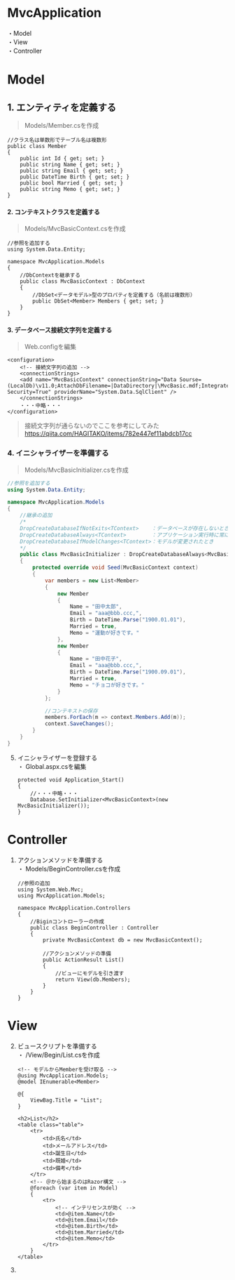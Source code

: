 ﻿# MvcApplication
・Model  
・View  
・Controller  

# Model
##    1. エンティティを定義する
> Models/Member.csを作成  
```csharp:Member
//クラス名は単数形でテーブル名は複数形
public class Member
{
	public int Id { get; set; }
	public string Name { get; set; }
	public string Email { get; set; }
	public DateTime Birth { get; set; }
	public bool Married { get; set; }
	public string Memo { get; set; }
}
```
#### 2. コンテキストクラスを定義する  
> Models/MvcBasicContext.csを作成  
```csharp:MvcBasicContext
//参照を追加する
using System.Data.Entity;

namespace MvcApplication.Models
{
	//DbContextを継承する
	public class MvcBasicContext : DbContext
	{
		//DbSet<データモデル>型のプロパティを定義する（名前は複数形）
		public DbSet<Member> Members { get; set; }
	}
}
```

#### 3. データベース接続文字列を定義する
> Web.configを編集  
```config:web
<configuration>
	<!-- 接続文字列の追加 -->
	<connectionStrings>
	<add name="MvcBasicContext" connectionString="Data Sourse=(LocalDb)\v11.0;AttachDbFilename=|DataDirectory|\MvcBasic.mdf;Integrated Security=True" providerName="System.Data.SqlClient" />
	</connectionStrings>
	・・・中略・・・
</configuration>
```
> 接続文字列が通らないのでここを参考にしてみた  
https://qiita.com/HAGITAKO/items/782e447ef11abdcb17cc  

 ### 4. イニシャライザーを準備する  
 > Models/MvcBasicInitializer.csを作成  
```csharp
//参照を追加する
using System.Data.Entity;

namespace MvcApplication.Models
{
	//継承の追加
	/*
	DropCreateDatabaseIfNotExits<TContext>    ：データベースが存在しないとき
	DropCreateDatabaseAlways<TContext>        ：アプリケーション実行時に常に
	DropCreateDatabaseIfModelChanges<TContext>：モデルが変更されたとき
	*/
	public class MvcBasicInitializer : DropCreateDatabaseAlways<MvcBasicContext>
	{
		protected override void Seed(MvcBasicContext context)
		{
			var members = new List<Member>
			{
				new Member
				{
					Name = "田中太郎",
					Email = "aaa@bbb.ccc,",
					Birth = DateTime.Parse("1900.01.01"),
					Married = true,
					Memo = "運動が好きです。"
				},
				new Member
				{
					Name = "田中花子",
					Email = "aaa@bbb.ccc,",
					Birth = DateTime.Parse("1900.09.01"),
					Married = true,
					Memo = "チョコが好きです。"
				}
			};

			//コンテキストの保存
			members.ForEach(m => context.Members.Add(m));
			context.SaveChanges();
		}
	}
}
```
 5. イニシャライザーを登録する  
・	Global.aspx.csを編集
	```csharp:Global
	protected void Application_Start()
    {
        //・・・中略・・・
        Database.SetInitializer<MvcBasicContext>(new MvcBasicInitializer());
    }
	```


# Controller
 1. アクションメソッドを準備する  
・	Models/BeginController.csを作成  
	```csharp:BeginController
    //参照の追加
    using System.Web.Mvc;
    using MvcApplication.Models;

    namespace MvcApplication.Controllers
    {
        //Biginコントローラーの作成
        public class BeginController : Controller
        {
            private MvcBasicContext db = new MvcBasicContext();

            //アクションメソッドの準備
            public ActionResult List()
            {
                //ビューにモデルを引き渡す
                return View(db.Members);
            }
        }
    }
    ```

# View
 2. ビュースクリプトを準備する  
・   /View/Begin/List.csを作成
    ```html:List.cshtml
    <!-- モデルからMemberを受け取る -->
    @using MvcApplication.Models;
    @model IEnumerable<Member>

    @{
        ViewBag.Title = "List";
    }

    <h2>List</h2>
    <table class="table">
        <tr>
            <td>氏名</td>
            <td>メールアドレス</td>
            <td>誕生日</td>
            <td>既婚</td>
            <td>備考</td>
        </tr>
        <!-- ＠から始まるのはRazor構文 -->
        @foreach (var item in Model)
        {
            <tr>
                <!-- インテリセンスが効く -->
                <td>@item.Name</td>
                <td>@item.Email</td>
                <td>@item.Birth</td>
                <td>@item.Married</td>
                <td>@item.Memo</td>
            </tr>
        }
    </table>
    ```
 3. 